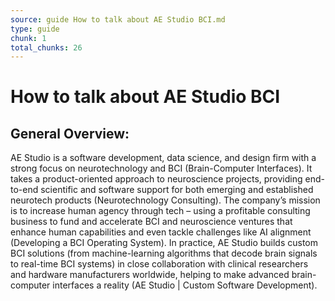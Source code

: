 ```yaml
---
source: guide How to talk about AE Studio BCI.md
type: guide
chunk: 1
total_chunks: 26
---
```


# How to talk about AE Studio BCI

## General Overview:
AE Studio is a software development, data science, and design firm with a strong focus on neurotechnology and BCI (Brain-Computer Interfaces). It takes a product-oriented approach to neuroscience projects, providing end-to-end scientific and software support for both emerging and established neurotech products (Neurotechnology Consulting). The company’s mission is to increase human agency through tech – using a profitable consulting business to fund and accelerate BCI and neuroscience ventures that enhance human capabilities and even tackle challenges like AI alignment (Developing a BCI Operating System). In practice, AE Studio builds custom BCI solutions (from machine-learning algorithms that decode brain signals to real-time BCI systems) in close collaboration with clinical researchers and hardware manufacturers worldwide, helping to make advanced brain-computer interfaces a reality (AE Studio | Custom Software Development).